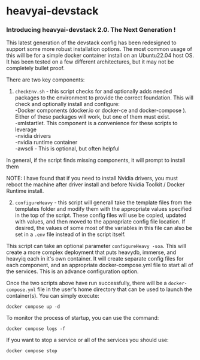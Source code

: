 # heavyai-devstack

### Introducing heavyai-devstack 2.0.  The Next Generation !

This latest generation of the devstack config has been redesigned to support some more robust installation options.  The most common usage of this will be for a simple docker container install on an Ubuntu22.04 host OS.  It has been tested on a few different architectures, but it may not be completely bullet proof.

There are two key components:

1. `checkEnv.sh` - this script checks for and optionally adds needed packages to the environment to provide the correct foundation.  This will check and optionally install and configure:  
 -Docker components (docker.io or docker-ce and docker-compose ).  Either of these packages will work, but one of them must exist.  
 -xmlstartlet.  This component is a convenience for these scripts to leverage  
 -nvidia drivers  
 -nvidia runtime container  
 -awscli - This is optional, but often helpful


 In general, if the script finds missing components, it will prompt to install them

NOTE:  I have found that if you need to install Nvidia drivers, you must reboot the machine after driver install and before Nvidia Toolkit / Docker Runtime install.

2. `configureHeavy` - this script will generall take the template files from the templates folder and modify them with the appropriate values specified in the top of the script.  These config files will use be copied, updated with values, and then moved to the appropriate config file location.  If desired, the values of some most of the variables in this file can also be set in a `.env` file instead of in the script itself.

This script can take an optional parameter `configureHeavy -soa`.  This will create a more complex deployment that puts heavydb, immerse, and heavyiq each in it's own container.  It will create separate config files for each component, and an appropriate docker-compose.yml file to start all of the services.  This is an advance configuration option.

Once the two scripts above have run successfully, there will be a `docker-compose.yml` file in the user's home directory that can be used to launch the container(s).  You can simply execute:

`docker compose up -d`

To monitor the process of startup, you can use the command:

`docker compose logs -f`

If you want to stop a service or all of the services you should use:

`docker compose stop`
